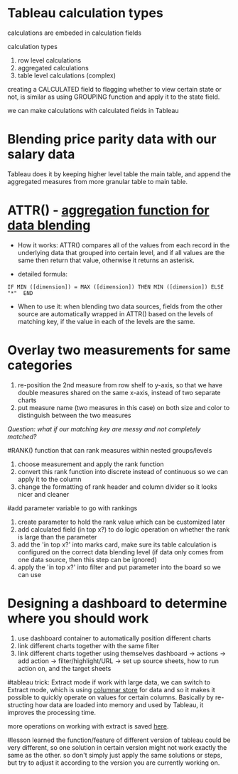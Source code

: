 # Tableau calculation types

calculations are embeded in calculation fields

calculation types
1. row level calculations
2. aggregated calculations
3. table level calculations (complex)


creating a CALCULATED field to flagging whether to view certain state or not, is similar as using GROUPING function and apply it to the state field.

we can make calculations with calculated fields in Tableau

# Blending price parity data with our salary data
Tableau does it by keeping higher level table the main table, and append the aggregated measures from more granular table to main table.


# ATTR() - [aggregation function for data blending](https://kb.tableau.com/articles/howto/when-to-use-the-attribute-attr-function)

* How it works:
ATTR() compares all of the values from each record in the underlying data that grouped into certain level, and if all values are the same then return that value, otherwise it returns an asterisk.

* detailed formula:
```
IF MIN ([dimension]) = MAX ([dimension]) THEN MIN ([dimension]) ELSE "*"  END
```
* When to use it:
when blending two data sources, fields from the other source are automatically wrapped in ATTR() based on the levels of matching key, if the value in each of the levels are the same.


# Overlay two measurements for same categories
1. re-position the 2nd measure from row shelf to y-axis, so that we have double measures shared on the same x-axis, instead of two separate charts
2. put measure name (two measures in this case) on both size and color to distinguish between the two measures

*Question: what if our matching key are messy and not completely matched?*


#RANK() function that can rank measures within nested groups/levels
1. choose measurement and apply the rank function
2. convert this rank function into discrete instead of continuous so we can apply it to the column
3. change the formatting of rank header and column divider so it looks nicer and cleaner

#add parameter variable to go with rankings
1. create parameter to hold the rank value which can be customized later
2. add calculated field (in top x?) to do logic operation on whether the rank is large than the parameter
3. add the 'in top x?' into marks card, make sure its table calculation is configured on the correct data blending level (if data only comes from one data source, then this step can be ignored)
4. apply the 'in top x?' into filter and put parameter into the board so we can use

# Designing a dashboard to determine where you should work
1. use dashboard container to automatically position different charts
2. link different charts together with the same filter
3. link different charts together using themselves
dashboard -> actions -> add action -> filter/highlight/URL -> set up source sheets, how to run action on, and the target sheets


#tableau trick: Extract mode
if work with large data, we can switch to Extract mode, which is using [columnar store](https://www.tableau.com/about/blog/2014/7/understanding-tableau-data-extracts-part1) for data and so it makes it possible to quickly operate on values for certain columns.
Basically by re-structing how data are loaded into memory and used by Tableau, it improves the processing time.

more operations on working with extract is saved [here](https://help.tableau.com/current/pro/desktop/en-us/extracting_data.htm).


#lesson learned
the function/feature of different version of tableau could be very different, so one solution in certain version might not work exactly the same as the other.
so don't simply just apply the same solutions or steps, but try to adjust it according to the version you are currently working on.
